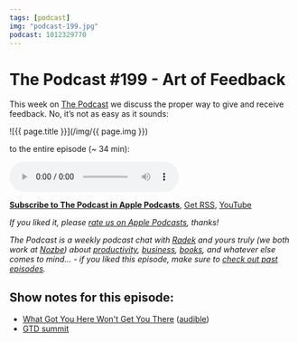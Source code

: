 ```yaml
---
tags: [podcast]
img: "podcast-199.jpg"
podcast: 1012329770
---
```


# The Podcast #199 - Art of Feedback

This week on [The Podcast][p] we discuss the proper way to give and receive feedback. No, it’s not as easy as it sounds:

<!--More-->

![{{ page.title }}](/img/{{ page.img }})

 to the entire episode (~ 34 min):

<audio controls>
<source src="https://files.nozbe.com/podcast/199.mp3" type="audio/mpeg">
</audio>

**[Subscribe to The Podcast in Apple Podcasts][i]**, [Get RSS][rss], [YouTube][y]

*If you liked it, please [rate us on Apple Podcasts][i], thanks!*

*The Podcast is a weekly podcast chat with [Radek][r] and yours truly (we both work at [Nozbe][n]) about [productivity](/productivity), [business](/business), [books](/books), and whatever else comes to mind… - if you liked this episode, make sure to [check out past episodes](/podcast).*

## Show notes for this episode:

  * [What Got You Here Won't Get You There](https://www.amazon.com/What-Got-Here-Wont-There/dp/1401301304/) ([audible](https://www.audible.com/pd/What-Got-You-Here-Wont-Get-You-There-Audiobook/B07QY9XBDK))
  * [GTD summit](https://www.gtdsummit.com/)

[y]: https://michael.gratis/thepodcastyt
[rss]: https://thepodcast.fm/episodes?format=RSS
[e]: /podcast-199

[p]: /podcast
[n]: https://nozbe.com/?a=mike
[r]: https://michael.gratis/radex
[i]: https://michael.gratis/thepodcast
[o]: https://michael.gratis/ipadonly

